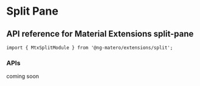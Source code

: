 # Split Pane

## API reference for Material Extensions split-pane

`import { MtxSplitModule } from '@ng-matero/extensions/split';`

### APIs

coming soon

